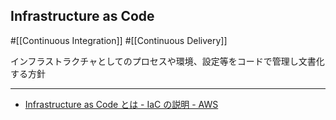 ## Infrastructure as Code

#[[Continuous Integration]] #[[Continuous Delivery]]

インフラストラクチャとしてのプロセスや環境、設定等をコードで管理し文書化する方針

---

- [Infrastructure as Code とは - IaC の説明 - AWS](https://aws.amazon.com/jp/what-is/iac/)
